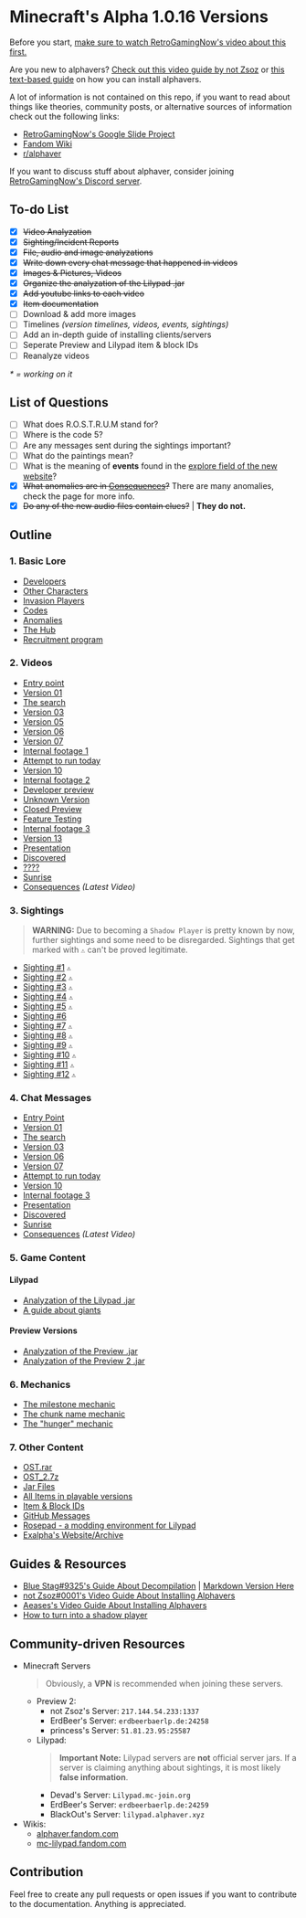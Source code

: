 # Minecraft's Alpha 1.0.16 Versions
Before you start, [make sure to watch RetroGamingNow's video about this first.](https://www.youtube.com/watch?v=_d5hEiYIKKU)

Are you new to alphavers? [Check out this video guide by not Zsoz](https://www.youtube.com/watch?v=Wj6q8UySvdI) or [this text-based guide](jar/README.md#usage-windows-mac) on how you can install alphavers.

A lot of information is not contained on this repo, if you want to read about things like theories, community posts, or alternative sources of information check out the following links:
* [RetroGamingNow's Google Slide Project](https://docs.google.com/presentation/d/1Lj9PHEp1x3m41wRKXkYk0_YHPKBfXxMj7pYaMmOmJeQ/edit?usp=sharing)
* [Fandom Wiki](https://alphaver.fandom.com/wiki/AlphaVer_Wiki)
* [r/alphaver](https://reddit.com/r/alphaver)

If you want to discuss stuff about alphaver, consider joining [RetroGamingNow's Discord server](https://discord.com/invite/RetroGamingNow).

## To-do List
- [X] ~~Video Analyzation~~
- [X] ~~Sighting/Incident Reports~~
- [X] ~~File, audio and image analyzations~~
- [X] ~~Write down every chat message that happened in videos~~
- [X] ~~Images & Pictures, Videos~~
- [X] ~~Organize the analyzation of the Lilypad .jar~~
- [X] ~~Add youtube links to each video~~
- [X] ~~Item documentation~~
- [ ] Download & add more images
- [ ] Timelines *(version timelines, videos, events, sightings)*
- [ ] Add an in-depth guide of installing clients/servers
- [ ] Seperate Preview and Lilypad item & block IDs
- [ ] Reanalyze videos

*\* = working on it*

## List of Questions
- [ ] What does R.O.S.T.R.U.M stand for?
- [ ] Where is the code 5?
- [ ] Are any messages sent during the sightings important?
- [ ] What do the paintings mean?
- [ ] What is the meaning of **events** found in the [explore field of the new website](./website/29.06.2022/README.md#explore)?
- [X] ~~What anomalies are in [Consequences](./videos/consequences.md)?~~ There are many anomalies, check the page for more info.
- [X] ~~Do any of the new audio files contain clues?~~ | **They do not.**

## Outline
### 1. Basic Lore
* [Developers](/lore/developers.md)
* [Other Characters](/lore/other-characters.md)
* [Invasion Players](/lore/invasion-players.md)
* [Codes](/lore/codes.md)
* [Anomalies](/lore/anomalies.md)
* [The Hub](/lore/hub.md)
* [Recruitment program](/lore/recruitment.md)

### 2. Videos
* [Entry point](/videos/entry-point.md)
* [Version 01](/videos/version-01.md)
* [The search](/videos/the-search.md)
* [Version 03](/videos/version-03.md)
* [Version 05](/videos/version-05.md)
* [Version 06](/videos/version-06.md)
* [Version 07](/videos/version-07.md)
* [Internal footage 1](/videos/internal-footage-1.md)
* [Attempt to run today](/videos/attempt-to-run-today.md)
* [Version 10](/videos/version-10.md)
* [Internal footage 2](/videos/internal-footage-2.md)
* [Developer preview](/videos/developer-preview.md)
* [Unknown Version](/videos/unknown-version.md)
* [Closed Preview](/videos/closed-preview.md)
* [Feature Testing](/videos/feature-testing.md)
* [Internal footage 3](/videos/internal-footage-3.md)
* [Version 13](/videos/version-13.md)
* [Presentation](/videos/presentation.md)
* [Discovered](/videos/discovered.md)
* [????](/videos/question-mark.md)
* [Sunrise](/videos/sunrise.md)
* [Consequences](/videos/consequences.md) *(Latest Video)*

### 3. Sightings
> **WARNING:** Due to becoming a `Shadow Player` is pretty known by now, further sightings and some need to be disregarded. Sightings that get marked with `⚠️` can't be proved legitimate.
* [Sighting #1](sightings/sighting-1.md) `⚠️`
* [Sighting #2](sightings/sighting-2.md) `⚠️`
* [Sighting #3](sightings/sighting-3.md) `⚠️`
* [Sighting #4](sightings/sighting-4.md) `⚠️`
* [Sighting #5](sightings/sighting-5.md) `⚠️`
* [Sighting #6](sightings/sighting-6.md)
* [Sighting #7](sightings/sighting-7.md) `⚠️`
* [Sighting #8](sightings/sighting-8.md) `⚠️`
* [Sighting #9](sightings/sighting-9.md) `⚠️`
* [Sighting #10](sightings/sighting-10.md) `⚠️`
* [Sighting #11](sightings/sighting-11.md) `⚠️`
* [Sighting #12](sightings/sighting-12.md) `⚠️`
  
### 4. Chat Messages
* [Entry Point](/chat_messages/entry-point.md)
* [Version 01](chat_messages/version-01.md)
* [The search](chat_messages/the-search.md)
* [Version 03](chat_messages/version-03.md)
* [Version 06](chat_messages/version-06.md)
* [Version 07](chat_messages/version-07.md)
* [Attempt to run today](chat_messages/attempt-to-run-today.md)
* [Version 10](chat_messages/version-10.md)
* [Internal footage 3](chat_messages/internal-footage-3.md)
* [Presentation](chat_messages/presentation.md)
* [Discovered](chat_messages/discovered.md)
* [Sunrise](chat_messages/sunrise.md)
* [Consequences](chat_messages/consequences.md) *(Latest Video)*

### 5. Game Content
#### Lilypad
* [Analyzation of the Lilypad .jar](/resources/lilypad-analyzation.md)
* [A guide about giants](/mobs/LilypadGiant.md)

#### Preview Versions
* [Analyzation of the Preview .jar](/resources/preview-analyzation.md)
* [Analyzation of the Preview 2 .jar](/resources/preview-2-analyzation.md)

### 6. Mechanics
* [The milestone mechanic](mechanics/milestone.md)
* [The chunk name mechanic](mechanics/chunk-names.md)
* [The "hunger" mechanic](mechanics/hunger.md)

### 7. Other Content
* [OST.rar](/resources/ost-rar.md)
* [OST_2.7z](/resources/ost_2-7z.md)
* [Jar Files](/jar/)
* [All Items in playable versions](items/README.md)
* [Item & Block IDs](/resources/ids.md)
* [GitHub Messages](/resources/github-messages.md)
* [Rosepad - a modding environment for Lilypad](https://github.com/5GameMaker/Rosepad)
* [Exalpha's Website/Archive](/website/README.md)

## Guides & Resources
* [Blue Stag#9325's Guide About Decompilation](https://docs.google.com/document/d/1HRdA1AIBAbS7H1LFKUyycaN0BNg1piS-NPyHLXnzQ6I/edit) | [Markdown Version Here](/resources/blue-stag-decompilation.md)
* [not Zsoz#0001's Video Guide About Installing Alphavers](https://www.youtube.com/watch?v=Wj6q8UySvdI)
* [Aeases's Video Guide About Installing Alphavers](https://www.youtube.com/watch?v=q2Uj4MvHN8Q)
* [How to turn into a shadow player](resources/shadow-player.md)

## Community-driven Resources
* Minecraft Servers
  > Obviously, a **VPN** is recommended when joining these servers.
  * Preview 2:
    * not Zsoz's Server: `217.144.54.233:1337`
    * ErdBeer's Server: `erdbeerbaerlp.de:24258`
    * princess's Server: `51.81.23.95:25587`
  * Lilypad:
    > **Important Note:** Lilypad servers are **not** official server jars.
    > If a server is claiming anything about sightings, it is most likely **false information**.
    * Devad's Server: `Lilypad.mc-join.org`
    * ErdBeer's Server: `erdbeerbaerlp.de:24259`
    * BlackOut's Server: `lilypad.alphaver.xyz`
* Wikis:
  *  [alphaver.fandom.com](https://alphaver.fandom.com)
  *  [mc-lilypad.fandom.com](https://mc-lilypad.fandom.com)

## Contribution
Feel free to create any pull requests or open issues if you want to contribute to the documentation. 
Anything is appreciated.
